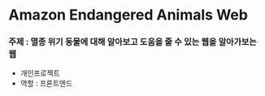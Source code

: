 # Amazon Endangered Animals Web
<h3>주제 : 멸종 위기 동물에 대해 알아보고 도움을 줄 수 있는 웹을 알아가보는 웹</h3>

<ul>
  <li>개인프로젝트</li>
  <li>역할 : 프론트엔드</li>
</ul>


